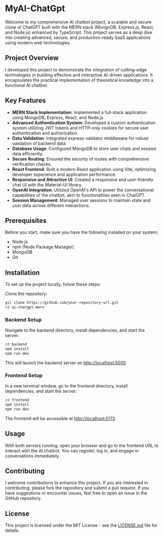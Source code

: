 # MyAI-ChatGpt

Welcome to my comprehensive AI chatbot project, a scalable and secure clone of ChatGPT built with the MERN stack (MongoDB, Express.js, React, and Node.js) enhanced by TypeScript. This project serves as a deep dive into creating advanced, secure, and production-ready SaaS applications using modern web technologies.

## Project Overview

I developed this project to demonstrate the integration of cutting-edge technologies in building effective and interactive AI-driven applications. It encapsulates the practical implementation of theoretical knowledge into a functional AI chatbot.

## Key Features

- **MERN Stack Implementation**: Implemented a full-stack application using MongoDB, Express, React, and Node.js.
- **Advanced Authentication System**: Developed a custom authentication system utilizing JWT tokens and HTTP-only cookies for secure user authentication and authorization.
- **Data Validation**: Integrated express-validator middleware for robust validation of backend data.
- **Database Usage**: Configured MongoDB to store user chats and session data efficiently.
- **Secure Routing**: Ensured the security of routes with comprehensive verification checks.
- **React Frontend**: Built a modern React application using Vite, optimizing developer experience and application performance.
- **Responsive and Attractive UI**: Created a responsive and user-friendly chat UI with the Material-UI library.
- **OpenAI Integration**: Utilized OpenAI's API to power the conversational capabilities of the chatbot, akin to functionalities seen in ChatGPT.
- **Session Management**: Managed user sessions to maintain state and user data across different interactions.

## Prerequisites

Before you start, make sure you have the following installed on your system:
- Node.js
- npm (Node Package Manager)
- MongoDB
- Git

## Installation

To set up the project locally, follow these steps:

Clone the repository:

```bash
git clone https://github.com/your-repository-url.git
cd ai-chatgpt-mern
```

### Backend Setup

Navigate to the backend directory, install dependencies, and start the server:

```bash
cd backend
npm install
npm run dev
```

This will launch the backend server on [http://localhost:5000](http://localhost:5000).

### Frontend Setup

In a new terminal window, go to the frontend directory, install dependencies, and start the server:

```bash
cd frontend
npm install
npm run dev
```

The frontend will be accessible at [http://localhost:5173](http://localhost:5173).

## Usage

With both servers running, open your browser and go to the frontend URL to interact with the AI chatbot. You can register, log in, and engage in conversations immediately.

## Contributing

I welcome contributions to enhance this project. If you are interested in contributing, please fork the repository and submit a pull request. If you have suggestions or encounter issues, feel free to open an issue in the GitHub repository.

## License

This project is licensed under the MIT License - see the [LICENSE.md](LICENSE.md) file for details.

